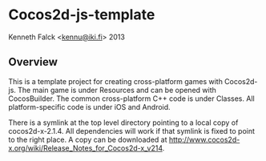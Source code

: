 # Cocos2d-js-template
Kenneth Falck \<kennu@iki.fi\> 2013

## Overview

This is a template project for creating cross-platform games with
Cocos2d-js. The main game is under Resources and can be opened
with CocosBuilder. The common cross-platform C++ code is under Classes.
All platform-specific code is under iOS and Android.

There is a symlink at the top level directory pointing to a local
copy of cocos2d-x-2.1.4. All dependencies will work if that symlink
is fixed to point to the right place. A copy can be downloaded at
http://www.cocos2d-x.org/wiki/Release_Notes_for_Cocos2d-x_v214.
